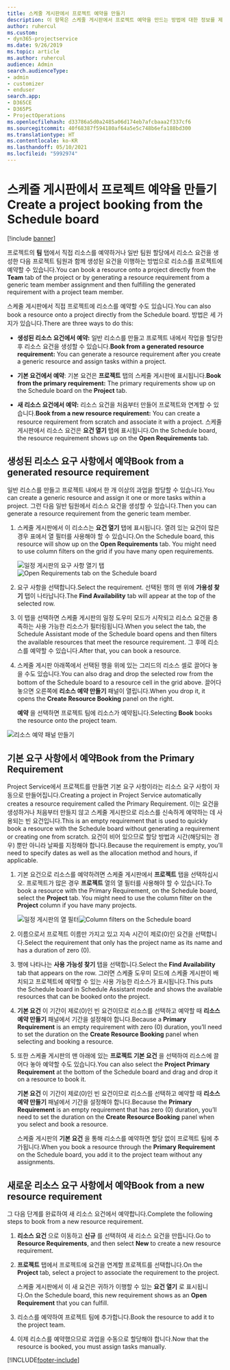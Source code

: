 ```yaml
---
title: 스케줄 게시판에서 프로젝트 예약을 만들기
description: 이 항목은 스케줄 게시판에서 프로젝트 예약을 만드는 방법에 대한 정보를 제공합니다.
author: ruhercul
ms.custom:
- dyn365-projectservice
ms.date: 9/26/2019
ms.topic: article
ms.author: ruhercul
audience: Admin
search.audienceType:
- admin
- customizer
- enduser
search.app:
- D365CE
- D365PS
- ProjectOperations
ms.openlocfilehash: d33786a5d0a2485a06d174eb7afcbaaa2f337cf6
ms.sourcegitcommit: 40f68387f594180af64a5e5c748b6efa188bd300
ms.translationtype: HT
ms.contentlocale: ko-KR
ms.lasthandoff: 05/10/2021
ms.locfileid: "5992974"
---
```

# <a name="create-a-project-booking-from-the-schedule-board"></a><span data-ttu-id="bc00b-103">스케줄 게시판에서 프로젝트 예약을 만들기</span><span class="sxs-lookup"><span data-stu-id="bc00b-103">Create a project booking from the Schedule board</span></span>

[!include [banner](../includes/psa-now-project-operations.md)]

<span data-ttu-id="bc00b-104">프로젝트의 **팀** 탭에서 직접 리소스를 예약하거나 일반 팀원 할당에서 리소스 요건을 생성한 다음 프로젝트 팀원과 함께 생성된 요건을 이행하는 방법으로 리소스를 프로젝트에 예약할 수 있습니다.</span><span class="sxs-lookup"><span data-stu-id="bc00b-104">You can book a resource onto a project directly from the **Team** tab of the project or by generating a resource requirement from a generic team member assignment and then fulfilling the generated requirement with a project team member.</span></span>

<span data-ttu-id="bc00b-105">스케줄 게시판에서 직접 프로젝트에 리소스를 예약할 수도 있습니다.</span><span class="sxs-lookup"><span data-stu-id="bc00b-105">You can also book a resource onto a project directly from the Schedule board.</span></span> <span data-ttu-id="bc00b-106">방법은 세 가지가 있습니다.</span><span class="sxs-lookup"><span data-stu-id="bc00b-106">There are three ways to do this:</span></span>

- <span data-ttu-id="bc00b-107">**생성된 리소스 요건에서 예약:** 일반 리소스를 만들고 프로젝트 내에서 작업을 할당한 후 리소스 요건을 생성할 수 있습니다.</span><span class="sxs-lookup"><span data-stu-id="bc00b-107">**Book from a generated resource requirement:** You can generate a resource requirement after you create a generic resource and assign tasks within a project.</span></span>

- <span data-ttu-id="bc00b-108">**기본 요건에서 예약**: 기본 요건은 **프로젝트** 탭의 스케줄 게시판에 표시됩니다.</span><span class="sxs-lookup"><span data-stu-id="bc00b-108">**Book from the primary requirement:** The primary requirements show up on the Schedule board on the **Project** tab.</span></span> 

- <span data-ttu-id="bc00b-109">**새 리소스 요건에서 예약:** 리소스 요건을 처음부터 만들어 프로젝트와 연계할 수 있습니다.</span><span class="sxs-lookup"><span data-stu-id="bc00b-109">**Book from a new resource requirement:** You can create a resource requirement from scratch and associate it with a project.</span></span> <span data-ttu-id="bc00b-110">스케줄 게시판에서 리소스 요건은 **요건 열기** 탭에 표시됩니다.</span><span class="sxs-lookup"><span data-stu-id="bc00b-110">On the Schedule board, the resource requirement shows up on the **Open Requirements** tab.</span></span>

## <a name="book-from-a-generated-resource-requirement"></a><span data-ttu-id="bc00b-111">생성된 리소스 요구 사항에서 예약</span><span class="sxs-lookup"><span data-stu-id="bc00b-111">Book from a generated resource requirement</span></span>

<span data-ttu-id="bc00b-112">일반 리소스를 만들고 프로젝트 내에서 한 개 이상의 과업을 할당할 수 있습니다.</span><span class="sxs-lookup"><span data-stu-id="bc00b-112">You can create a generic resource and assign it one or more tasks within a project.</span></span> <span data-ttu-id="bc00b-113">그런 다음 일반 팀원에서 리소스 요건을 생성할 수 있습니다.</span><span class="sxs-lookup"><span data-stu-id="bc00b-113">Then you can generate a resource requirement from the generic team member.</span></span> 

1.  <span data-ttu-id="bc00b-114">스케줄 게시판에서 이 리소스는 **요건 열기** 탭에 표시됩니다. 열려 있는 요건이 많은 경우 표에서 열 필터를 사용해야 할 수 있습니다.</span><span class="sxs-lookup"><span data-stu-id="bc00b-114">On the Schedule board, this resource will show up on the **Open Requirements** tab. You might need to use column filters on the grid if you have many open requirements.</span></span> 

    <span data-ttu-id="bc00b-115">![일정 게시판의 요구 사항 열기 탭](media/FAQ-Project-Booking-Schedule-Board-1.png "예약 및 할당 테이블의 스크린샷")</span><span class="sxs-lookup"><span data-stu-id="bc00b-115">![Open Requirements tab on the Schedule board](media/FAQ-Project-Booking-Schedule-Board-1.png "Screenshot of bookings and assignments table")</span></span>

2. <span data-ttu-id="bc00b-116">요구 사항을 선택합니다.</span><span class="sxs-lookup"><span data-stu-id="bc00b-116">Select the requirement.</span></span> <span data-ttu-id="bc00b-117">선택된 행의 맨 위에 **가용성 찾기** 탭이 나타납니다.</span><span class="sxs-lookup"><span data-stu-id="bc00b-117">The **Find Availability** tab will appear at the top of the selected row.</span></span>
 
3. <span data-ttu-id="bc00b-118">이 탭을 선택하면 스케줄 게시판의 일정 도우미 모드가 시작되고 리소스 요건을 충족하는 사용 가능한 리소스가 필터링됩니다.</span><span class="sxs-lookup"><span data-stu-id="bc00b-118">When you select the tab, the Schedule Assistant mode of the Schedule board opens and then filters the available resources that meet the resource requirement.</span></span> <span data-ttu-id="bc00b-119">그 후에 리소스를 예약할 수 있습니다.</span><span class="sxs-lookup"><span data-stu-id="bc00b-119">After that, you can book a resource.</span></span>

4. <span data-ttu-id="bc00b-120">스케줄 게시판 아래쪽에서 선택된 행을 위에 있는 그리드의 리소스 셀로 끌어다 놓을 수도 있습니다.</span><span class="sxs-lookup"><span data-stu-id="bc00b-120">You can also drag and drop the selected row from the bottom of the Schedule board to a resource cell in the grid above.</span></span> <span data-ttu-id="bc00b-121">끌어다 놓으면 오른쪽에 **리소스 예약 만들기** 패널이 열립니다.</span><span class="sxs-lookup"><span data-stu-id="bc00b-121">When you drop it, it opens the **Create Resource Booking** panel on the right.</span></span>

    <span data-ttu-id="bc00b-122">**예약** 을 선택하면 프로젝트 팀에 리소스가 예약됩니다.</span><span class="sxs-lookup"><span data-stu-id="bc00b-122">Selecting **Book** books the resource onto the project team.</span></span>

![리소스 예약 패널 만들기](media/FAQ-Project-Booking-Schedule-Board-6.png "")
 

## <a name="book-from-the-primary-requirement"></a><span data-ttu-id="bc00b-124">기본 요구 사항에서 예약</span><span class="sxs-lookup"><span data-stu-id="bc00b-124">Book from the Primary Requirement</span></span>

<span data-ttu-id="bc00b-125">Project Service에서 프로젝트를 만들면 기본 요구 사항이라는 리소스 요구 사항이 자동으로 만들어집니다.</span><span class="sxs-lookup"><span data-stu-id="bc00b-125">Creating a project in Project Service automatically creates a resource requirement called the Primary Requirement.</span></span> <span data-ttu-id="bc00b-126">이는 요건을 생성하거나 처음부터 만들지 않고 스케줄 게시판으로 리소스를 신속하게 예약하는 데 사용되는 빈 요건입니다.</span><span class="sxs-lookup"><span data-stu-id="bc00b-126">This is an empty requirement that is used to quickly book a resource with the Schedule board without generating a requirement or creating one from scratch.</span></span> <span data-ttu-id="bc00b-127">요건이 비어 있으므로 할당 방법과 시간(해당되는 경우) 뿐만 아니라 날짜를 지정해야 합니다.</span><span class="sxs-lookup"><span data-stu-id="bc00b-127">Because the requirement is empty, you’ll need to specify dates as well as the allocation method and hours, if applicable.</span></span> 

1. <span data-ttu-id="bc00b-128">기본 요건으로 리소스를 예약하려면 스케줄 게시판에서 **프로젝트** 탭을 선택하십시오. 프로젝트가 많은 경우 **프로젝트** 열의 열 필터를 사용해야 할 수 있습니다.</span><span class="sxs-lookup"><span data-stu-id="bc00b-128">To book a resource with the Primary Requirement, on the Schedule board, select the **Project** tab. You might need to use the column filter on the **Project** column if you have many projects.</span></span>

   <span data-ttu-id="bc00b-129">![일정 게시판의 열 필터](media/FAQ-Project-Booking-Schedule-Board-2.png "예약 및 할당 테이블의 스크린샷")</span><span class="sxs-lookup"><span data-stu-id="bc00b-129">![Column filters on the Schedule board](media/FAQ-Project-Booking-Schedule-Board-2.png "Screenshot of bookings and assignments table")</span></span>

2. <span data-ttu-id="bc00b-130">이름으로서 프로젝트 이름만 가지고 있고 지속 시간이 제로(0)인 요건을 선택합니다.</span><span class="sxs-lookup"><span data-stu-id="bc00b-130">Select the requirement that only has the project name as its name and has a duration of zero (0).</span></span>

3. <span data-ttu-id="bc00b-131">행에 나타나는 **사용 가능성 찾기** 탭을 선택합니다.</span><span class="sxs-lookup"><span data-stu-id="bc00b-131">Select the **Find Availability** tab that appears on the row.</span></span> <span data-ttu-id="bc00b-132">그러면 스케줄 도우미 모드에 스케줄 게시판이 배치되고 프로젝트에 예약할 수 있는 사용 가능한 리소스가 표시됩니다.</span><span class="sxs-lookup"><span data-stu-id="bc00b-132">This puts the Schedule board in Schedule Assistant mode and shows the available resources that can be booked onto the project.</span></span>

4. <span data-ttu-id="bc00b-133">**기본 요건** 이 기간이 제로(0)인 빈 요건이므로 리소스를 선택하고 예약할 때 **리소스 예약 만들기** 패널에서 기간을 설정해야 합니다.</span><span class="sxs-lookup"><span data-stu-id="bc00b-133">Because a **Primary Requirement** is an empty requirement with zero (0) duration, you’ll need to set the duration on the **Create Resource Booking** panel when selecting and booking a resource.</span></span>

5. <span data-ttu-id="bc00b-134">또한 스케줄 게시판의 맨 아래에 있는 **프로젝트 기본 요건** 을 선택하여 리소스에 끌어다 놓아 예약할 수도 있습니다.</span><span class="sxs-lookup"><span data-stu-id="bc00b-134">You can also select the **Project Primary Requirement** at the bottom of the Schedule board and drag and drop it on a resource to book it.</span></span>
 
    <span data-ttu-id="bc00b-135">**기본 요건** 이 기간이 제로(0)인 빈 요건이므로 리소스를 선택하고 예약할 때 **리소스 예약 만들기** 패널에서 기간을 설정해야 합니다.</span><span class="sxs-lookup"><span data-stu-id="bc00b-135">Because the **Primary Requirement** is an empty requirement that has zero (0) duration, you’ll need to set the duration on the **Create Resource Booking** panel when you select and book a resource.</span></span>
 
    <span data-ttu-id="bc00b-136">스케줄 게시판의 **기본 요건** 을 통해 리소스를 예약하면 할당 없이 프로젝트 팀에 추가됩니다.</span><span class="sxs-lookup"><span data-stu-id="bc00b-136">When you book a resource through the **Primary Requirement** on the Schedule board, you add it to the project team without any assignments.</span></span>
 
## <a name="book-from-a-new-resource-requirement"></a><span data-ttu-id="bc00b-137">새로운 리소스 요구 사항에서 예약</span><span class="sxs-lookup"><span data-stu-id="bc00b-137">Book from a new resource requirement</span></span>
<span data-ttu-id="bc00b-138">그 다음 단계를 완료하여 새 리소스 요건에서 예약합니다.</span><span class="sxs-lookup"><span data-stu-id="bc00b-138">Complete the following steps to book from a new resource requirement.</span></span> 

1. <span data-ttu-id="bc00b-139">**리소스 요건** 으로 이동하고 **신규** 를 선택하여 새 리소스 요건을 만듭니다.</span><span class="sxs-lookup"><span data-stu-id="bc00b-139">Go to **Resource Requirements**, and then select **New** to create a new resource requirement.</span></span>

2. <span data-ttu-id="bc00b-140">**프로젝트** 탭에서 프로젝트에 요건을 연계할 프로젝트를 선택합니다.</span><span class="sxs-lookup"><span data-stu-id="bc00b-140">On the **Project** tab, select a project to associate the requirement to the project.</span></span>
 
    <span data-ttu-id="bc00b-141">스케줄 게시판에서 이 새 요건은 귀하가 이행할 수 있는 **요건 열기** 로 표시됩니다.</span><span class="sxs-lookup"><span data-stu-id="bc00b-141">On the Schedule board, this new requirement shows as an **Open Requirement** that you can fulfill.</span></span>

3. <span data-ttu-id="bc00b-142">리소스를 예약하여 프로젝트 팀에 추가합니다.</span><span class="sxs-lookup"><span data-stu-id="bc00b-142">Book the resource to add it to the project team.</span></span>

4. <span data-ttu-id="bc00b-143">이제 리소스를 예약했으므로 과업을 수동으로 할당해야 합니다.</span><span class="sxs-lookup"><span data-stu-id="bc00b-143">Now that the resource is booked, you must assign tasks manually.</span></span>



[!INCLUDE[footer-include](../includes/footer-banner.md)]